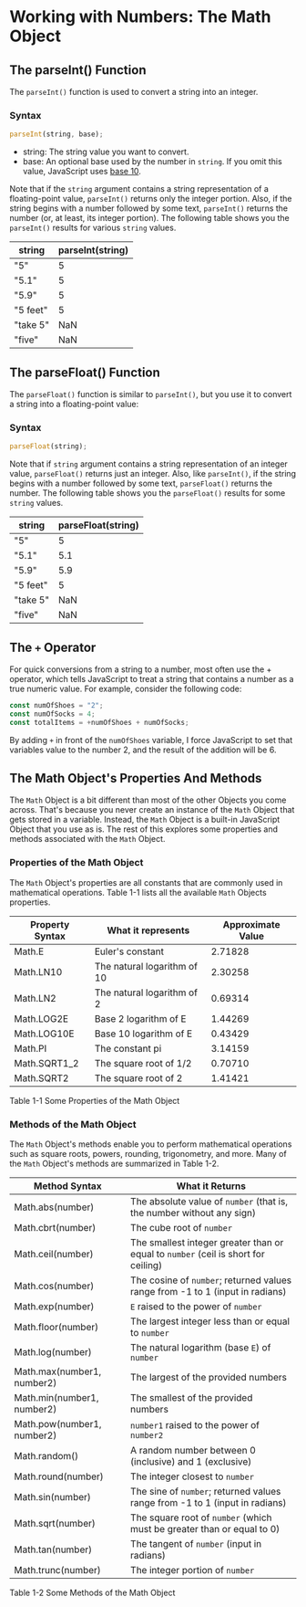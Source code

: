 # Working with Numbers: The Math Object

## The parseInt() Function

The `parseInt()` function is used to convert a string into an integer.

### Syntax

```javascript
parseInt(string, base);
```

-   string: The string value you want to convert.
-   base: An optional base used by the number in `string`. If you omit
    this value, JavaScript uses
    <a href="https://www.twinkl.co.nz/teaching-wiki/base-10"
    target="_blank">base 10</a>.

Note that if the `string` argument contains a string representation of a
floating-point value, `parseInt()` returns only the integer portion.
Also, if the string begins with a number followed by some text,
`parseInt()` returns the number (or, at least, its integer portion). The
following table shows you the `parseInt()` results for various `string`
values.

| string   | parseInt(string) |
| -------- | ---------------- |
| "5"      | 5                |
| "5.1"    | 5                |
| "5.9"    | 5                |
| "5 feet" | 5                |
| "take 5" | NaN              |
| "five"   | NaN              |

## The parseFloat() Function

The `parseFloat()` function is similar to `parseInt()`, but you use it
to convert a string into a floating-point value:

### Syntax

```javascript
parseFloat(string);
```

Note that if `string` argument contains a string representation of an
integer value, `parseFloat()` returns just an integer. Also, like
`parseInt()`, if the string begins with a number followed by some text,
`parseFloat()` returns the number. The following table shows you the
`parseFloat()` results for some `string` values.

| string   | parseFloat(string) |
| -------- | ------------------ |
| "5"      | 5                  |
| "5.1"    | 5.1                |
| "5.9"    | 5.9                |
| "5 feet" | 5                  |
| "take 5" | NaN                |
| "five"   | NaN                |

## The `+` Operator

For quick conversions from a string to a number, most often use the +
operator, which tells JavaScript to treat a string that contains a
number as a true numeric value. For example, consider the following
code:

```javascript
const numOfShoes = "2";
const numOfSocks = 4;
const totalItems = +numOfShoes + numOfSocks;
```

By adding `+` in front of the `numOfShoes` variable, I force JavaScript
to set that variables value to the number 2, and the result of the
addition will be 6.

## The Math Object's Properties And Methods

The `Math` Object is a bit different than most of the other Objects you
come across. That's because you never create an instance of the `Math`
Object that gets stored in a variable. Instead, the `Math` Object is a
built-in JavaScript Object that you use as is. The rest of this
explores some properties and methods associated with the `Math` Object.

### Properties of the Math Object

The `Math` Object's properties are all constants that are commonly used
in mathematical operations. Table 1-1 lists all the available `Math`
Objects properties.

| Property Syntax | What it represents          | Approximate Value |
| --------------- | --------------------------- | ----------------- |
| Math.E          | Euler's constant            | 2.71828           |
| Math.LN10       | The natural logarithm of 10 | 2.30258           |
| Math.LN2        | The natural logarithm of 2  | 0.69314           |
| Math.LOG2E      | Base 2 logarithm of E       | 1.44269           |
| Math.LOG10E     | Base 10 logarithm of E      | 0.43429           |
| Math.PI         | The constant pi             | 3.14159           |
| Math.SQRT1_2    | The square root of 1/2      | 0.70710           |
| Math.SQRT2      | The square root of 2        | 1.41421           |

Table 1-1 Some Properties of the Math Object

### Methods of the Math Object

The `Math` Object's methods enable you to perform mathematical
operations such as square roots, powers, rounding, trigonometry, and
more. Many of the `Math` Object's methods are summarized in Table 1-2.

| Method Syntax              | What it Returns                                                                    |
| -------------------------- | ---------------------------------------------------------------------------------- |
| Math.abs(number)           | The absolute value of `number` (that is, the number without any sign)              |
| Math.cbrt(number)          | The cube root of `number`                                                          |
| Math.ceil(number)          | The smallest integer greater than or equal to `number` (ceil is short for ceiling) |
| Math.cos(number)           | The cosine of `number`; returned values range from -1 to 1 (input in radians)      |
| Math.exp(number)           | `E` raised to the power of `number`                                                |
| Math.floor(number)         | The largest integer less than or equal to `number`                                 |
| Math.log(number)           | The natural logarithm (base `E`) of `number`                                       |
| Math.max(number1, number2) | The largest of the provided numbers                                                |
| Math.min(number1, number2) | The smallest of the provided numbers                                               |
| Math.pow(number1, number2) | `number1` raised to the power of `number2`                                         |
| Math.random()              | A random number between 0 (inclusive) and 1 (exclusive)                            |
| Math.round(number)         | The integer closest to `number`                                                    |
| Math.sin(number)           | The sine of `number`; returned values range from -1 to 1 (input in radians)        |
| Math.sqrt(number)          | The square root of `number` (which must be greater than or equal to 0)             |
| Math.tan(number)           | The tangent of `number` (input in radians)                                         |
| Math.trunc(number)         | The integer portion of `number`                                                    |

Table 1-2 Some Methods of the Math Object
